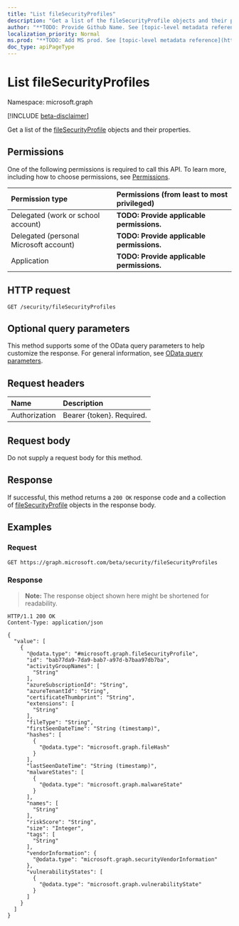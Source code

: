 ```yaml
---
title: "List fileSecurityProfiles"
description: "Get a list of the fileSecurityProfile objects and their properties."
author: "**TODO: Provide Github Name. See [topic-level metadata reference](https://msgo.azurewebsites.net/add/document/guidelines/metadata.html#topic-level-metadata)**"
localization_priority: Normal
ms.prod: "**TODO: Add MS prod. See [topic-level metadata reference](https://msgo.azurewebsites.net/add/document/guidelines/metadata.html#topic-level-metadata)**"
doc_type: apiPageType
---
```


# List fileSecurityProfiles
Namespace: microsoft.graph

[!INCLUDE [beta-disclaimer](../../includes/beta-disclaimer.md)]

Get a list of the [fileSecurityProfile](../resources/filesecurityprofile.md) objects and their properties.

## Permissions
One of the following permissions is required to call this API. To learn more, including how to choose permissions, see [Permissions](/graph/permissions-reference).

|Permission type|Permissions (from least to most privileged)|
|:---|:---|
|Delegated (work or school account)|**TODO: Provide applicable permissions.**|
|Delegated (personal Microsoft account)|**TODO: Provide applicable permissions.**|
|Application|**TODO: Provide applicable permissions.**|

## HTTP request

<!-- {
  "blockType": "ignored"
}
-->
``` http
GET /security/fileSecurityProfiles
```

## Optional query parameters
This method supports some of the OData query parameters to help customize the response. For general information, see [OData query parameters](/graph/query-parameters).

## Request headers
|Name|Description|
|:---|:---|
|Authorization|Bearer {token}. Required.|

## Request body
Do not supply a request body for this method.

## Response

If successful, this method returns a `200 OK` response code and a collection of [fileSecurityProfile](../resources/filesecurityprofile.md) objects in the response body.

## Examples

### Request
<!-- {
  "blockType": "request",
  "name": "list_filesecurityprofile"
}
-->
``` http
GET https://graph.microsoft.com/beta/security/fileSecurityProfiles
```


### Response
>**Note:** The response object shown here might be shortened for readability.
<!-- {
  "blockType": "response",
  "truncated": true,
  "@odata.type": "Collection(microsoft.graph.fileSecurityProfile)"
}
-->
``` http
HTTP/1.1 200 OK
Content-Type: application/json

{
  "value": [
    {
      "@odata.type": "#microsoft.graph.fileSecurityProfile",
      "id": "bab77da9-7da9-bab7-a97d-b7baa97db7ba",
      "activityGroupNames": [
        "String"
      ],
      "azureSubscriptionId": "String",
      "azureTenantId": "String",
      "certificateThumbprint": "String",
      "extensions": [
        "String"
      ],
      "fileType": "String",
      "firstSeenDateTime": "String (timestamp)",
      "hashes": [
        {
          "@odata.type": "microsoft.graph.fileHash"
        }
      ],
      "lastSeenDateTime": "String (timestamp)",
      "malwareStates": [
        {
          "@odata.type": "microsoft.graph.malwareState"
        }
      ],
      "names": [
        "String"
      ],
      "riskScore": "String",
      "size": "Integer",
      "tags": [
        "String"
      ],
      "vendorInformation": {
        "@odata.type": "microsoft.graph.securityVendorInformation"
      },
      "vulnerabilityStates": [
        {
          "@odata.type": "microsoft.graph.vulnerabilityState"
        }
      ]
    }
  ]
}
```

